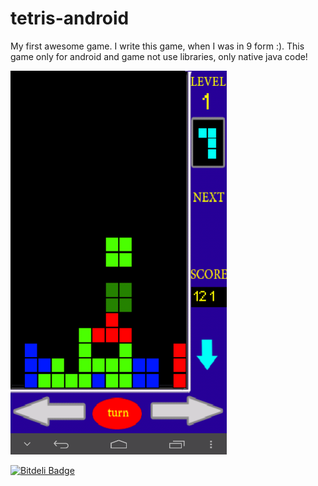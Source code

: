 tetris-android
==============

My first awesome game. I write this game, when I was in 9 form :). This game only for android and  game not use libraries, only native java code!

![ScreenShot](screenshot.png)

[![Bitdeli Badge](https://d2weczhvl823v0.cloudfront.net/ultimate39/tetris-android/trend.png)](https://bitdeli.com/free "Bitdeli Badge")